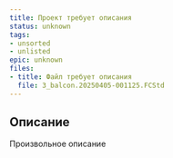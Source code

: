 ```yaml
---
title: Проект требует описания
status: unknown
tags:
- unsorted
- unlisted
epic: unknown
files:
- title: Файл требует описания
  file: 3_balcon.20250405-001125.FCStd
---
```



## Описание

Произвольное описание